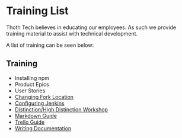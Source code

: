 # Training List

Thoth Tech believes in educating our employees. As such we provide training material to assist with technical development.

A list of training can be seen below:

## Training

- Installing npm
- Product Epics
- User Stories
- [Changing Fork Location](changing-git-fork-location.md)
- [Configuring Jenkins](configuring-jenkins.md)
- [Distinction/High Distinction Workshop](distinction-high-distinction-workshop.md)
- [Markdown Guide](markdown-guide.md)
- [Trello Guide](trello-guide.md)
- [Writing Documentation](writing-documentation.md)
